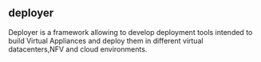 deployer
--------

Deployer is a framework allowing to develop deployment tools intended to build Virtual Appliances and deploy them in different virtual datacenters,NFV and cloud environments.
